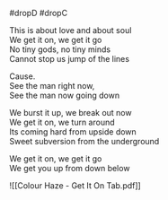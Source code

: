 #dropD #dropC

This is about love and about soul  
We get it on, we get it go  
No tiny gods, no tiny minds  
Cannot stop us jump of the lines

Cause.  
See the man right now,  
See the man now going down

We burst it up, we break out now  
We get it on, we turn around  
Its coming hard from upside down  
Sweet subversion from the underground

We get it on, we get it go  
We get you up from down below

![[Colour Haze - Get It On Tab.pdf]]
